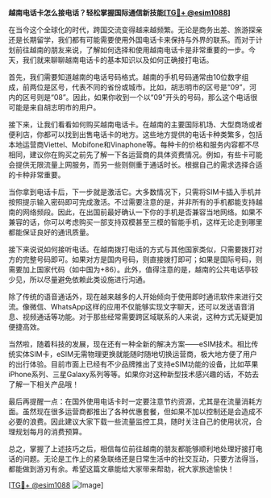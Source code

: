 **越南电话卡怎么接电话？轻松掌握国际通信新技能[[TG💪+ @esim1088](https://t.me/s/esim1088)]**

在当今这个全球化的时代，跨国交流变得越来越频繁。无论是商务出差、旅游探亲还是长期留学，我们都有可能需要使用外国电话卡来保持与外界的联系。而对于计划前往越南的朋友来说，了解如何选择和使用越南电话卡是非常重要的一步。今天，我们就来聊聊越南电话卡的基本知识以及如何正确接打电话。

首先，我们需要知道越南的电话号码格式。越南的手机号码通常由10位数字组成，前两位是区号，代表不同的省份或城市。比如，胡志明市的区号是“09”，河内的区号则是“08”。因此，如果你收到一个以“09”开头的号码，那么这个电话很可能是来自胡志明市的用户。

接下来，让我们看看如何购买越南电话卡。在越南的主要国际机场、大型商场或者便利店，你都可以找到出售电话卡的地方。这些地方提供的电话卡种类繁多，包括本地运营商Viettel、Mobifone和Vinaphone等。每种卡的价格和服务内容都不尽相同，建议你在购买之前先了解一下各运营商的具体资费情况。例如，有些卡可能会提供无限流量上网服务，而另一些则侧重于通话时长。根据自己的需求选择合适的卡种非常重要。

当你拿到电话卡后，下一步就是激活它。大多数情况下，只需将SIM卡插入手机并按照提示输入密码即可完成激活。不过需要注意的是，并非所有的手机都能支持越南的网络频段。因此，在出国前最好确认一下你的手机是否兼容当地网络。如果不兼容的话，你可以考虑购买一部支持双模甚至三模的智能手机，这样无论走到哪里都能保证良好的通讯质量。

接下来说说如何接听电话。在越南拨打电话的方式与其他国家类似，只需要拨打对方的完整号码即可。如果对方是国内号码，则直接拨打即可；如果是国际号码，则需要加上国家代码（如中国为+86）。此外，值得注意的是，越南的公共电话亭较少见，所以尽量避免依赖此类设施进行沟通。

除了传统的语音通话外，现在越来越多的人开始倾向于使用即时通讯软件来进行交流。像微信、WhatsApp这样的应用不仅能够实现文字聊天，还可以发送语音消息、视频通话等功能。对于那些经常需要跨区域联系的人来说，这种方式无疑更加便捷高效。

当然啦，随着科技的发展，现在还有一种全新的解决方案——eSIM技术。相比传统实体SIM卡，eSIM无需物理更换就能随时随地切换运营商，极大地方便了用户的出行体验。目前市面上已经有不少品牌推出了支持eSIM功能的设备，比如苹果iPhone系列、三星Galaxy系列等等。如果你对这种新型技术感兴趣的话，不妨去了解一下相关产品哦！

最后再提醒一点：在国外使用电话卡时一定要注意节约资源，尤其是在流量消耗方面。虽然现在很多运营商都推出了各种优惠套餐，但如果不加以控制还是会造成不必要的浪费。因此建议大家下载一些流量监控工具，随时关注自己的使用状况，合理规划每月的消费预算。

总之，掌握了上述技巧之后，相信每位前往越南的朋友都能够顺利地处理好接打电话的问题。无论是工作上的紧急联络还是日常生活中的社交互动，只要方法得当，都能做到游刃有余。希望这篇文章能给大家带来帮助，祝大家旅途愉快！

[[TG💪+ @esim1088](https://t.me/s/esim1088) ![Image](https://i.postimg.cc/4NQfJmqS/Snipaste-2025-05-13-00-14-12.png)]